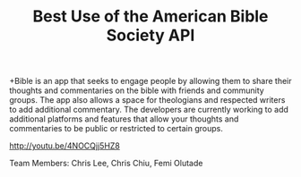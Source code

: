 ﻿---
title: Best Use of the American Bible Society API
intro: +Bible 
---
+Bible is an app that seeks to engage people by allowing them to share their thoughts and commentaries on the bible with friends and community groups. The app also allows a space for theologians and respected writers to add additional commentary. The developers are currently working to add additional platforms and features that allow your thoughts and commentaries to be public or restricted to certain groups.

http://youtu.be/4NOCQjj5HZ8 

Team Members: Chris Lee, Chris Chiu, Femi Olutade






